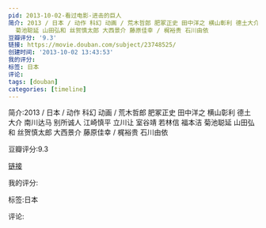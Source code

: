 ```yaml
---
pid: 2013-10-02-看过电影-进击的巨人
简介: 2013 / 日本 / 动作 科幻 动画 / 荒木哲郎 肥冢正史 田中洋之 横山彰利 德土大介 南川达马 别所诚人 江崎慎平 立川让 室谷靖 若林信 福本洁
  菊池聪延 山田弘和 丝贺慎太郎 大西景介 藤原佳幸 / 梶裕贵 石川由依
豆瓣评分: '9.3'
链接: https://movie.douban.com/subject/23748525/
创建时间: '2013-10-02 13:43:53'
我的评分:
标签: 日本
评论:
tags: [douban]
categories: [timeline]
---
```

简介:2013 / 日本 / 动作 科幻 动画 / 荒木哲郎 肥冢正史 田中洋之 横山彰利 德土大介 南川达马 别所诚人 江崎慎平 立川让 室谷靖 若林信 福本洁 菊池聪延 山田弘和 丝贺慎太郎 大西景介 藤原佳幸 / 梶裕贵 石川由依

豆瓣评分:9.3

[链接](https://movie.douban.com/subject/23748525/)

我的评分:

标签:日本

评论:

